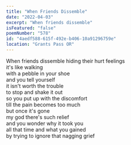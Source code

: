 ```yaml
---
title: "When Friends Dissemble"
date: "2022-04-03"
excerpt: "When friends dissemble"
isFeatured: "false"
poemNumber: "578"
id: "4aedf588-615f-492e-b406-10a91296759e"
location: "Grants Pass OR"
---
```


When friends dissemble
hiding their hurt feelings  
it's like walking  
with a pebble in your shoe  
and you tell yourself  
it isn't worth the trouble  
to stop and shake it out  
so you put up with the discomfort  
till the pain becomes too much  
but once it's gone  
my god there's such relief  
and you wonder why it took you  
all that time and what you gained  
by trying to ignore that nagging grief
